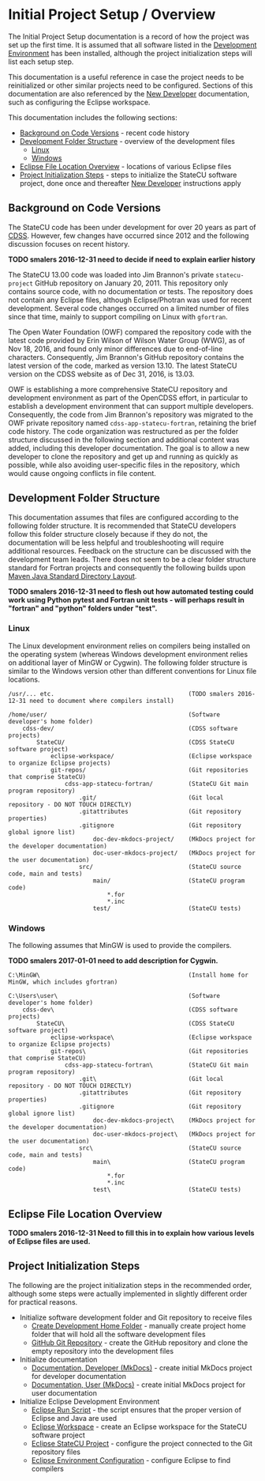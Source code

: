 # Initial Project Setup / Overview

The Initial Project Setup documentation is a record of how the project was set up the first time.
It is assumed that all software listed in the [Development Environment](../dev-env/overview/) has been installed,
although the project initialization steps will list each setup step.

This documentation is a useful reference in case the project needs to be reinitialized or other similar projects need to be configured.
Sections of this documentation are also referenced by the [New Developer](../dev-new/overview/) documentation,
such as configuring the Eclipse workspace.

This documentation includes the following sections:

* [Background on Code Versions](#background-on-code-versions) - recent code history
* [Development Folder Structure](#development-folder-structure) - overview of the development files
	+ [Linux](#linux)
	+ [Windows](#windows)
* [Eclipse File Location Overview](#eclipse-file-location-overview) - locations of various Eclipse files
* [Project Initialization Steps](#project-initialization-steps) - steps to initialize the StateCU software project,
done once and thereafter [New Developer](../dev-new/overview/) instructions apply

## Background on Code Versions

The StateCU code has been under development for over 20 years as part of [CDSS](http://cdss.state.co.us).
However, few changes have occurred since 2012 and the following discussion focuses on recent history.

**TODO smalers 2016-12-31 need to decide if need to explain earlier history**

The StateCU 13.00 code was loaded into Jim Brannon's private `statecu-project` GitHub repository on January 20, 2011.
This repository only contains source code, with no documentation or tests.
The repository does not contain any Eclipse files, although Eclipse/Photran was used for recent development.
Several code changes occurred on a limited number of files since that time,
mainly to support compiling on Linux with `gfortran`.

The Open Water Foundation (OWF) compared the repository code with the latest code provided by Erin Wilson of Wilson Water Group (WWG),
as of Nov 18, 2016, and found only minor differences due to end-of-line characters.
Consequently, Jim Brannon's GitHub repository contains the latest version of the code, marked as version 13.10.
The latest StateCU version on the CDSS website as of Dec 31, 2016, is 13.03.

OWF is establishing a more comprehensive StateCU repository and development environment as part of the OpenCDSS effort,
in particular to establish a development environment that can support multiple developers.
Consequently, the code from Jim Brannon's repository was migrated to the OWF private repository named `cdss-app-statecu-fortran`,
retaining the brief code history.  The code organization was restructured as per the folder structure discussed in the
following section and additional content was added, including this developer documentation.
The goal is to allow a new developer to clone the repository and get up and running as quickly as possible,
while also avoiding user-specific files in the repository, which would cause ongoing conflicts in file content.

## Development Folder Structure

This documentation assumes that files are configured according to the following folder structure.
It is recommended that StateCU developers follow this folder structure closely because if they do not,
the documentation will be less helpful and troubleshooting will require additional resources.
Feedback on the structure can be discussed with the development team leads.
There does not seem to be a clear folder structure standard for Fortran projects and consequently the following
builds upon [Maven Java Standard Directory Layout](https://maven.apache.org/guides/introduction/introduction-to-the-standard-directory-layout.html).

**TODO smalers 2016-12-31 need to flesh out how automated testing could work using Python pytest and Fortran unit tests - will
perhaps result in "fortran" and "python" folders under "test".**

### Linux

The Linux development environment relies on compilers being installed on the operating system (whereas Windows development environment
relies on additional layer of MinGW or Cygwin).
The following folder structure is similar to the Windows version other than different conventions for Linux file locations.

```text
/usr/... etc.                                      (TODO smalers 2016-12-31 need to document where compilers install)

/home/user/                                        (Software developer's home folder)
    cdss-dev/                                      (CDSS software projects)
        StateCU/                                   (CDSS StateCU software project)
            eclipse-workspace/                     (Eclipse workspace to organize Eclipse projects)
            git-repos/                             (Git repositories that comprise StateCU)
                cdss-app-statecu-fortran/          (StateCU Git main program repository)
                    .git/                          (Git local repository - DO NOT TOUCH DIRECTLY)
                    .gitattributes                 (Git repository properties)
                    .gitignore                     (Git repository global ignore list)
                        doc-dev-mkdocs-project/    (MkDocs project for the developer documentation)
                        doc-user-mkdocs-project/   (MkDocs project for the user documentation)
                    src/                           (StateCU source code, main and tests)
                        main/                      (StateCU program code)
                            *.for
                            *.inc
                        test/                      (StateCU tests)
```

### Windows

The following assumes that MinGW is used to provide the compilers.

**TODO smalers 2017-01-01 need to add description for Cygwin.**


```text
C:\MinGW\                                          (Install home for MinGW, which includes gfortran)

C:\Users\user\                                     (Software developer's home folder)
    cdss-dev\                                      (CDSS software projects)
        StateCU\                                   (CDSS StateCU software project)
            eclipse-workspace\                     (Eclipse workspace to organize Eclipse projects)
            git-repos\                             (Git repositories that comprise StateCU)
                cdss-app-statecu-fortran\          (StateCU Git main program repository)
                    .git\                          (Git local repository - DO NOT TOUCH DIRECTLY)
                    .gitattributes                 (Git repository properties)
                    .gitignore                     (Git repository global ignore list)
                        doc-dev-mkdocs-project\    (MkDocs project for the developer documentation)
                        doc-user-mkdocs-project\   (MkDocs project for the user documentation)
                    src\                           (StateCU source code, main and tests)
                        main\                      (StateCU program code)
                            *.for
                            *.inc
                        test\                      (StateCU tests)
```

## Eclipse File Location Overview

**TODO smalers 2016-12-31 Need to fill this in to explain how various levels of Eclipse files are used.**

## Project Initialization Steps

The following are the project initialization steps in the recommended order,
although some steps were actually implemented in slightly different order for practical reasons.

* Initialize software development folder and Git repository to receive files
	+ [Create Development Home Folder](home-folder/) - manually create project home folder that will hold all the software development files
	+ [GitHub Git Repository](github/) - create the GitHub repository and clone the empty repository into the development files
* Initialize documentation
	+ [Documentation, Developer (MkDocs)](doc-dev/) - create initial MkDocs project for developer documentation
	+ [Documentation, User (MkDocs)](doc-user/) - create initial MkDocs project for user documentation
* Initialize Eclipse Development Environment
	+ [Eclipse Run Script](eclipse-run-script/) - the script ensures that the proper version of Eclipse and Java are used
	+ [Eclipse Workspace](eclipse-workspace/) - create an Eclipse workspace for the StateCU software project
	+ [Eclipse StateCU Project](eclipse-statecu-project/) - configure the project connected to the Git repository files
	+ [Eclipse Environment Configuration](eclipse-environment/) - configure Eclipse to find compilers

